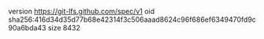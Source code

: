 version https://git-lfs.github.com/spec/v1
oid sha256:416d34d35d77b68e42314f3c506aaad8624c96f686ef6349470fd9c90a6bda43
size 8432
